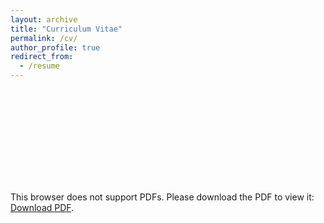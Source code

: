 ```yaml
---
layout: archive
title: "Curriculum Vitae"
permalink: /cv/
author_profile: true
redirect_from:
  - /resume
---
```


<object data="https://lijingwang.github.io/files/Lijing_CV_Apr3_2024.pdf" type="application/pdf" width="750px" height="750px">
    <embed src="https://lijingwang.github.io/files/Lijing_CV_Apr3_2024.pdf" type="application/pdf">
        <p>This browser does not support PDFs. Please download the PDF to view it: <a href="https://lijingwang.github.io/files/Lijing_CV_Apr3_2024.pdf">Download PDF</a>.</p>
    </embed>
</object>

